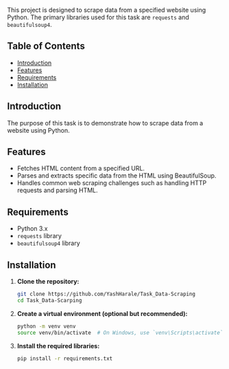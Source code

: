 This project is designed to scrape data from a specified website using Python. The primary libraries used for this task are `requests` and `beautifulsoup4`.

## Table of Contents

- [Introduction](#introduction)
- [Features](#features)
- [Requirements](#requirements)
- [Installation](#installation)

## Introduction

The purpose of this task is to demonstrate how to scrape data from a website using Python.

## Features

- Fetches HTML content from a specified URL.
- Parses and extracts specific data from the HTML using BeautifulSoup.
- Handles common web scraping challenges such as handling HTTP requests and parsing HTML.

## Requirements

- Python 3.x
- `requests` library
- `beautifulsoup4` library

## Installation

1. **Clone the repository:**

    ```sh
    git clone https://github.com/YashHarale/Task_Data-Scraping
    cd Task_Data-Scarping
    ```

2. **Create a virtual environment (optional but recommended):**

    ```sh
    python -m venv venv
    source venv/bin/activate  # On Windows, use `venv\Scripts\activate`
    ```

3. **Install the required libraries:**

    ```sh
    pip install -r requirements.txt
    ```
